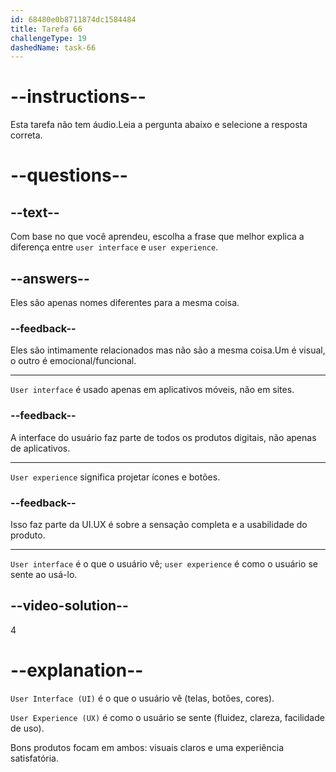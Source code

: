 ```yaml
---
id: 68480e0b8711874dc1584484
title: Tarefa 66
challengeType: 19
dashedName: task-66
---
```


# --instructions--

Esta tarefa não tem áudio.Leia a pergunta abaixo e selecione a resposta correta.

# --questions--

## --text--

Com base no que você aprendeu, escolha a frase que melhor explica a diferença entre `user interface` e `user experience`.

## --answers--

Eles são apenas nomes diferentes para a mesma coisa.

### --feedback--

Eles são intimamente relacionados mas não são a mesma coisa.Um é visual, o outro é emocional/funcional.

---

`User interface` é usado apenas em aplicativos móveis, não em sites.

### --feedback--

A interface do usuário faz parte de todos os produtos digitais, não apenas de aplicativos.

---

`User experience` significa projetar ícones e botões.

### --feedback--

Isso faz parte da UI.UX é sobre a sensação completa e a usabilidade do produto.

---

`User interface` é o que o usuário vê; `user experience` é como o usuário se sente ao usá-lo.

## --video-solution--

4

# --explanation--

`User Interface (UI)` é o que o usuário vê (telas, botões, cores).

`User Experience (UX)` é como o usuário se sente (fluidez, clareza, facilidade de uso).

Bons produtos focam em ambos: visuais claros e uma experiência satisfatória.
